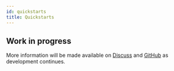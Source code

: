 ```yaml
---
id: quickstarts
title: Quickstarts
---
```


## Work in progress

More information will be made available on [Discuss](https://discuss.animeshon.com) and [GitHub](https://github.com/animeshon) as development continues.
